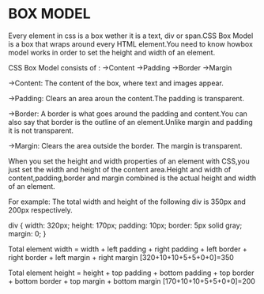 # BOX MODEL

Every element in css is a box wether it is a text, div or span.CSS Box Model is a box that wraps around every HTML element.You need to know howbox model works in order to set the height and width of an element.

CSS Box Model consists of :
    ->Content
    ->Padding
    ->Border
    ->Margin

->Content: The content of the box, where text and images appear.

->Padding: Clears an area aroun the content.The padding is transparent.

->Border: A border is what goes around the padding and content.You can also say that border is the outline of an element.Unlike margin and padding it is not transparent.

->Margin: Clears the area outside the border. The margin is transparent.

When you set the height and width properties of an element with CSS,you just set the width and height of the content area.Height and width of content,padding,border and margin combined is the actual height and width of an element.

For example: The total width and height of the following div is 350px and 200px respectively.

div {
  width: 320px;
  height: 170px;
  padding: 10px;
  border: 5px solid gray;
  margin: 0;
}

Total element width = width + left padding + right padding + left border + right border + left margin + right margin
[320+10+10+5+5+0+0]=350

Total element height = height + top padding + bottom padding + top border + bottom border + top margin + bottom margin
[170+10+10+5+5+0+0]=200